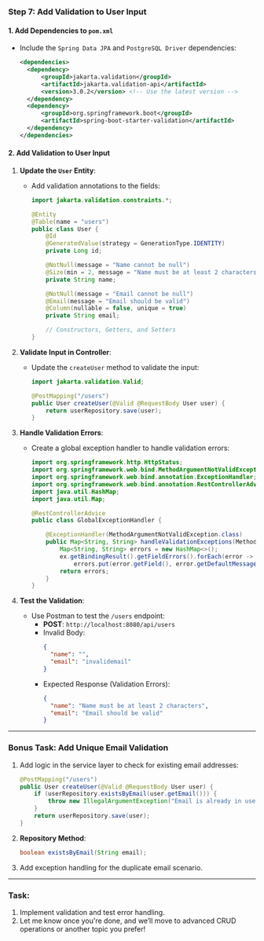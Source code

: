 ### **Step 7: Add Validation to User Input**

#### **1. Add Dependencies to `pom.xml`**

- Include the `Spring Data JPA` and `PostgreSQL Driver` dependencies:
  ```xml
  <dependencies>
    <dependency>
  		<groupId>jakarta.validation</groupId>
  		<artifactId>jakarta.validation-api</artifactId>
  		<version>3.0.2</version> <!-- Use the latest version -->
  	</dependency>
  	<dependency>
  		<groupId>org.springframework.boot</groupId>
  		<artifactId>spring-boot-starter-validation</artifactId>
  	</dependency>
  </dependencies>
  ```

#### **2. Add Validation to User Input**

1. **Update the `User` Entity**:

   - Add validation annotations to the fields:

     ```java
     import jakarta.validation.constraints.*;

     @Entity
     @Table(name = "users")
     public class User {
         @Id
         @GeneratedValue(strategy = GenerationType.IDENTITY)
         private Long id;

         @NotNull(message = "Name cannot be null")
         @Size(min = 2, message = "Name must be at least 2 characters")
         private String name;

         @NotNull(message = "Email cannot be null")
         @Email(message = "Email should be valid")
         @Column(nullable = false, unique = true)
         private String email;

         // Constructors, Getters, and Setters
     }
     ```

2. **Validate Input in Controller**:

   - Update the `createUser` method to validate the input:

     ```java
     import jakarta.validation.Valid;

     @PostMapping("/users")
     public User createUser(@Valid @RequestBody User user) {
         return userRepository.save(user);
     }
     ```

3. **Handle Validation Errors**:

   - Create a global exception handler to handle validation errors:

     ```java
     import org.springframework.http.HttpStatus;
     import org.springframework.web.bind.MethodArgumentNotValidException;
     import org.springframework.web.bind.annotation.ExceptionHandler;
     import org.springframework.web.bind.annotation.RestControllerAdvice;
     import java.util.HashMap;
     import java.util.Map;

     @RestControllerAdvice
     public class GlobalExceptionHandler {

         @ExceptionHandler(MethodArgumentNotValidException.class)
         public Map<String, String> handleValidationExceptions(MethodArgumentNotValidException ex) {
             Map<String, String> errors = new HashMap<>();
             ex.getBindingResult().getFieldErrors().forEach(error ->
                 errors.put(error.getField(), error.getDefaultMessage()));
             return errors;
         }
     }
     ```

4. **Test the Validation**:
   - Use Postman to test the `/users` endpoint:
     - **POST**: `http://localhost:8080/api/users`
     - Invalid Body:
       ```json
       {
         "name": "",
         "email": "invalidemail"
       }
       ```
     - Expected Response (Validation Errors):
       ```json
       {
         "name": "Name must be at least 2 characters",
         "email": "Email should be valid"
       }
       ```

---

### **Bonus Task: Add Unique Email Validation**

1. Add logic in the service layer to check for existing email addresses:

   ```java
   @PostMapping("/users")
   public User createUser(@Valid @RequestBody User user) {
       if (userRepository.existsByEmail(user.getEmail())) {
           throw new IllegalArgumentException("Email is already in use");
       }
       return userRepository.save(user);
   }
   ```

2. **Repository Method**:

   ```java
   boolean existsByEmail(String email);
   ```

3. Add exception handling for the duplicate email scenario.

---

### **Task**:

1. Implement validation and test error handling.
2. Let me know once you're done, and we’ll move to advanced CRUD operations or another topic you prefer!
